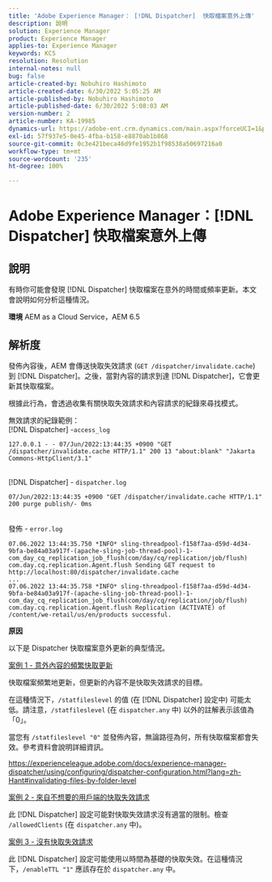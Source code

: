 ```yaml
---
title: 'Adobe Experience Manager： [!DNL Dispatcher]  快取檔案意外上傳'
description: 說明
solution: Experience Manager
product: Experience Manager
applies-to: Experience Manager
keywords: KCS
resolution: Resolution
internal-notes: null
bug: false
article-created-by: Nobuhiro Hashimoto
article-created-date: 6/30/2022 5:05:25 AM
article-published-by: Nobuhiro Hashimoto
article-published-date: 6/30/2022 5:08:03 AM
version-number: 2
article-number: KA-19985
dynamics-url: https://adobe-ent.crm.dynamics.com/main.aspx?forceUCI=1&pagetype=entityrecord&etn=knowledgearticle&id=b083b13c-32f8-ec11-bb3d-000d3a5b0be0
exl-id: 57f937e5-0e45-4fba-b158-e8870ab1b868
source-git-commit: 0c3e421beca46d9fe1952b1f98538a50697216a0
workflow-type: tm+mt
source-wordcount: '235'
ht-degree: 100%

---
```


# Adobe Experience Manager：[!DNL Dispatcher] 快取檔案意外上傳

## 說明


有時你可能會發現 [!DNL Dispatcher] 快取檔案在意外的時間或頻率更新。本文會說明如何分析這種情況。

<b>環境</b>
AEM as a Cloud Service，AEM 6.5


## 解析度


發佈內容後，AEM 會傳送快取失效請求 (`GET /dispatcher/invalidate.cache`) 到 [!DNL Dispatcher]。之後，當對內容的請求到達 [!DNL Dispatcher]，它會更新其快取檔案。

根據此行為，會透過收集有關快取失效請求和內容請求的紀錄來尋找模式。

無效請求的紀錄範例：
<br>[!DNL Dispatcher] -`access_log`


```
127.0.0.1 - - 07/Jun/2022:13:44:35 +0900 "GET /dispatcher/invalidate.cache HTTP/1.1" 200 13 "about:blank" "Jakarta Commons-HttpClient/3.1"
```

<br>[!DNL Dispatcher] - `dispatcher.log`


```
07/Jun/2022:13:44:35 +0900 "GET /dispatcher/invalidate.cache HTTP/1.1" 200 purge publish/- 0ms
```

<br>發佈 - `error.log`


```
07.06.2022 13:44:35.750 *INFO* sling-threadpool-f158f7aa-d59d-4d34-9bfa-be84a03a917f-(apache-sling-job-thread-pool)-1-com_day_cq_replication_job_flush(com/day/cq/replication/job/flush) com.day.cq.replication.Agent.flush Sending GET request to http://localhost:80/dispatcher/invalidate.cache
...
07.06.2022 13:44:35.758 *INFO* sling-threadpool-f158f7aa-d59d-4d34-9bfa-be84a03a917f-(apache-sling-job-thread-pool)-1-com_day_cq_replication_job_flush(com/day/cq/replication/job/flush) com.day.cq.replication.Agent.flush Replication (ACTIVATE) of /content/we-retail/us/en/products successful.
```




<b>原因</b>

以下是 Dispatcher 快取檔案意外更新的典型情況。


<u>案例 1 - 意外內容的頻繁快取更新</u>

快取檔案頻繁地更新，但更新的內容不是快取失效請求的目標。

在這種情況下，`/statfileslevel` 的值 (在 [!DNL Dispatcher] 設定中) 可能太低。請注意，`/statfileslevel` (在 `dispatcher.any` 中) 以外的註解表示該值為「0」。

當您有 `/statfileslevel "0"` 並發佈內容，無論路徑為何，所有快取檔案都會失效。參考資料會說明詳細資訊。

https://experienceleague.adobe.com/docs/experience-manager-dispatcher/using/configuring/dispatcher-configuration.html?lang=zh-Hant#invalidating-files-by-folder-level


<u>案例 2 - 來自不想要的用戶端的快取失效請求</u>

此 [!DNL Dispatcher] 設定可能對快取失效請求沒有適當的限制。檢查 `/allowedClients` (在 `dispatcher.any` 中)。


<u>案例 3 - 沒有快取失效請求</u>

此 [!DNL Dispatcher] 設定可能使用以時間為基礎的快取失效。在這種情況下，`/enableTTL "1"` 應該存在於 `dispatcher.any` 中。
